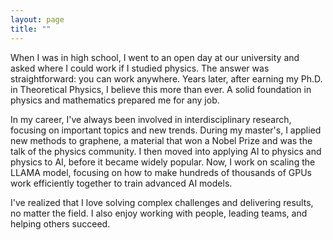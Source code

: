```yaml
---
layout: page
title: ""
---
```


When I was in high school, I went to an open day at our university and asked where I could work if I studied physics. The answer was straightforward: you can work anywhere. Years later, after earning my Ph.D. in Theoretical Physics, I believe this more than ever. A solid foundation in physics and mathematics prepared me for any job.

In my career, I've always been involved in interdisciplinary research, focusing on important topics and new trends. During my master's, I applied new methods to graphene, a material that won a Nobel Prize and was the talk of the physics community. I then moved into applying AI to physics and physics to AI, before it became widely popular. Now, I work on scaling the LLAMA model, focusing on how to make hundreds of thousands of GPUs work efficiently together to train advanced AI models.

I've realized that I love solving complex challenges and delivering results, no matter the field. I also enjoy working with people, leading teams, and helping others succeed.

